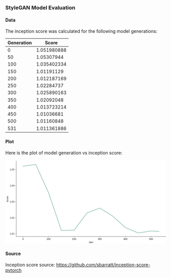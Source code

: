 ### StyleGAN Model Evaluation

#### Data

The inception score was calculated for the following model generations:

| Generation | Score |
|-----|--------------|
| 0   | 1.051980888  |
| 50  | 1.05307944   |
| 100 | 1.035402334  |
| 150 | 1.01191129   |
| 200 | 1.012187169  |
| 250 | 1.02284737   |
| 300 | 1.025890163  |
| 350 | 1.02092048   |
| 400 | 1.013723214  |
| 450 | 1.01036681   |
| 500 | 1.01160848   |
| 531 | 1.011361886  |

#### Plot

Here is the plot of model generation vs inception score:

![style_plot](style_plot.png)

#### Source

Inception score source: https://github.com/sbarratt/inception-score-pytorch
